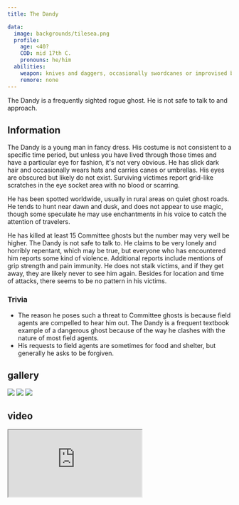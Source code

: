 ```yaml
---
title: The Dandy

data:
  image: backgrounds/tilesea.png
  profile:
    age: <40?
    COD: mid 17th C.
    pronouns: he/him
  abilities:  
    weapon: knives and daggers, occasionally swordcanes or improvised blunt objects
    remore: none
---
```


The Dandy is a frequently sighted rogue ghost. He is not safe to talk to and approach.    
 

## Information

The Dandy is a young man in fancy dress. His costume is not consistent to a specific time period, but unless you have lived through those times and have a particular eye for fashion, it's not very obvious. He has slick dark hair and occasionally wears hats and carries canes or umbrellas. His eyes are obscured but likely do not exist. Surviving victimes report grid-like scratches in the eye socket area with no blood or scarring.

He has been spotted worldwide, usually in rural areas on quiet ghost roads. He tends to hunt near dawn and dusk, and does not appear to use magic, though some speculate he may use enchantments in his voice to catch the attention of travelers. 

He has killed at least 15 Committee ghosts but the number may very well be higher. The Dandy is not safe to talk to. He claims to be very lonely and horribly repentant, which may be true, but everyone who has encountered him reports some kind of violence. Additional reports include mentions of grip strength and pain immunity. He does not stalk victims, and if they get away, they are likely never to see him again. Besides for location and time of attacks, there seems to be no pattern in his victims. 

### Trivia

- The reason he poses such a threat to Committee ghosts is because field agents are compelled to hear him out. The Dandy is a frequent textbook example of a dangerous ghost because of the way he clashes with the nature of most field agents.  
- His requests to field agents are sometimes for food and shelter, but generally he asks to be forgiven.

## gallery

<div class="centered">
  <img src="{{ '/assets/images/gifs/explosion.gif' | relative_url }}">
  <img src="{{ '/assets/images/gifs/explosion.gif' | relative_url }}">
  <img src="{{ '/assets/images/backgrounds/tilesea.png' | relative_url }}">
</div>

## video

<div class="iframecontainer">
  <iframe src="https://www.youtube.com/embed/QhW3P7_jvWY" title="that's the way of the world" allow="fullscreen"></iframe>
</div>

